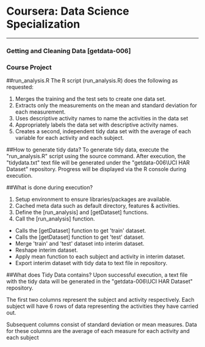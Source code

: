 # Coursera: Data Science Specialization
--------------------------------------------------------------------------
### Getting and Cleaning Data [getdata-006]
### Course Project

##run_analysis.R
The R script (run_analysis.R) does the following as requested:

1. Merges the training and the test sets to create one data set.
2. Extracts only the measurements on the mean and standard deviation for each measurement.
3. Uses descriptive activity names to name the activities in the data set
4. Appropriately labels the data set with descriptive activity names.
5. Creates a second, independent tidy data set with the average of each variable for each activity and each subject.

##How to generate tidy data?
To generate tidy data, execute the "run_analysis.R" script using the source command. After execution, the "tidydata.txt" text file will be generated under the "getdata-006\UCI HAR Dataset" repository. Progress will be displayed via the R console during execution.

##What is done during execution?
1. Setup environment to ensure libraries/packages are available.
2. Cached meta data such as default directory, features & activities.
3. Define the [run_analysis] and [getDataset] functions.
4. Call the [run_analysis] function.
* Calls the [getDataset] function to get 'train' dataset.
* Calls the [getDataset] function to get 'test' dataset.
* Merge 'train' and 'test' dataset into interim dataset.
* Reshape interim dataset.
* Apply mean function to each subject and activity in interim dataset.
* Export interim dataset with tidy data to text file in repository.

##What does Tidy Data contains?
Upon successful execution, a text file with the tidy data will be generated in the "getdata-006\UCI HAR Dataset" repository.

The first two columns represent the subject and activity respectively. Each subject will have 6 rows of data representing the activities they have carried out.

Subsequent columns consist of standard deviation or mean measures. Data for these columns are the average of each measure for each activity and each subject
